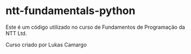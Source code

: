 # ntt-fundamentals-python

Este é um código utilizado no curso de Fundamentos de Programação da NTT Ltd.

Curso criado por Lukas Camargo
